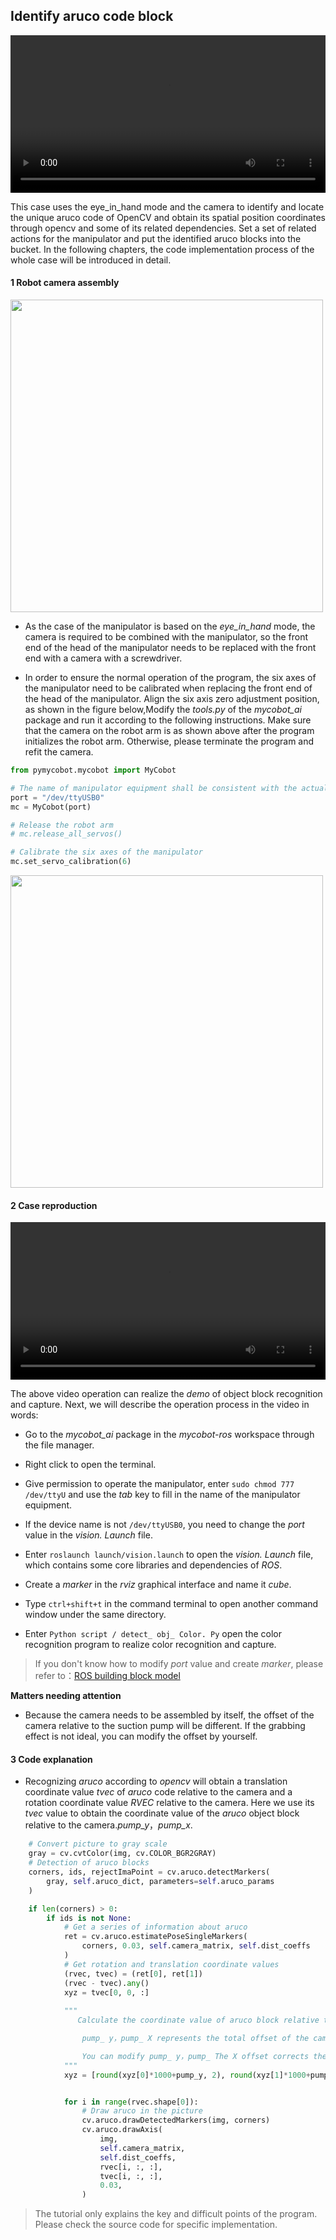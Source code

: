 ## Identify aruco code block

<video id="my-video" class="video-js" controls preload="auto" width="100%" data-setup='{"aspectRatio":"16:9"}'>
  <source src="../../resourse/13-AdvancedKit/detect_encode_readme.mp4" type='video/mp4' >
</video>


This case uses the eye_in_hand mode and the camera to identify and locate the unique aruco code of OpenCV and obtain its spatial position coordinates through opencv and some of its related dependencies. Set a set of related actions for the manipulator and put the identified aruco blocks into the bucket. In the following chapters, the code implementation process of the whole case will be introduced in detail.


#### **1 Robot camera assembly**

<img src =../../resourse/13-AdvancedKit/camera_connect-1.jpg
width ="500"  align = "center">

* As the case of the manipulator is based on the *eye_in_hand* mode, the camera is required to be combined with the manipulator, so the front end of the head of the manipulator needs to be replaced with the front end with a camera with a screwdriver.

* In order to ensure the normal operation of the program, the six axes of the manipulator need to be calibrated when replacing the front end of the head of the manipulator. Align the six axis zero adjustment position, as shown in the figure below,Modify the *tools.py* of the *mycobot_ai* package and run it according to the following instructions. Make sure that the camera on the robot arm is as shown above after the program initializes the robot arm. Otherwise, please terminate the program and refit the camera.

```python
from pymycobot.mycobot import MyCobot

# The name of manipulator equipment shall be consistent with the actual name of manipulator equipment.
port = "/dev/ttyUSB0"
mc = MyCobot(port)

# Release the robot arm
# mc.release_all_servos()

# Calibrate the six axes of the manipulator
mc.set_servo_calibration(6)
```

<img src =../../resourse/13-AdvancedKit/camera_connect-2.png
width ="500"  align = "center">

#### **2 Case reproduction**

<video id="my-video" class="video-js" controls preload="auto" width="100%"
poster="" data-setup='{"aspectRatio":"16:9"}'>
  <source src="../../resourse/13-AdvancedKit/detect_encode.mp4" type='video/mp4' >
</video>


The above video operation can realize the *demo* of object block recognition and capture. Next, we will describe the operation process in the video in words:

- Go to the *mycobot_ai* package in the *mycobot-ros* workspace through the file manager.

- Right click to open the terminal.

- Give permission to operate the manipulator, enter `sudo chmod 777 /dev/ttyU` and use the *tab* key to fill in the name of the manipulator equipment.

- If the device name is not `/dev/ttyUSB0`, you need to change the *port* value in the *vision. Launch* file.

- Enter `roslaunch launch/vision.launch` to open the *vision. Launch* file, which contains some core libraries and dependencies of *ROS*.

- Create a *marker* in the *rviz* graphical interface and name it *cube*.

- Type `ctrl+shift+t` in the command terminal to open another command window under the same directory.

- Enter ` Python script / detect_ obj_ Color. Py ` open the color recognition program to realize color recognition and capture.

> If you don't know how to modify *port* value and create *marker*, please refer to：[ROS building block model](13.1.2-知识准备.md)

**Matters needing attention**

- Because the camera needs to be assembled by itself, the offset of the camera relative to the suction pump will be different. If the grabbing effect is not ideal, you can modify the offset by yourself.

#### **3 Code explanation**	

* Recognizing *aruco* according to *opencv* will obtain a translation coordinate value *tvec* of *aruco* code relative to the camera and a rotation coordinate value *RVEC* relative to the camera.
Here we use its *tvec* value to obtain the coordinate value of the *aruco* object block relative to the camera.*pump_y*，*pump_x*.


```python
    # Convert picture to gray scale
    gray = cv.cvtColor(img, cv.COLOR_BGR2GRAY)
    # Detection of aruco blocks
    corners, ids, rejectImaPoint = cv.aruco.detectMarkers(
        gray, self.aruco_dict, parameters=self.aruco_params
    )

    if len(corners) > 0:
        if ids is not None:
            # Get a series of information about aruco
            ret = cv.aruco.estimatePoseSingleMarkers(
                corners, 0.03, self.camera_matrix, self.dist_coeffs
            )
            # Get rotation and translation coordinate values
            (rvec, tvec) = (ret[0], ret[1])
            (rvec - tvec).any()
            xyz = tvec[0, 0, :]
            
            """
               Calculate the coordinate value of aruco block relative to suction pump;

                pump_ y，pump_ X represents the total offset of the camera relative to the suction pump and the error occurred during recognition；

                You can modify pump_ y，pump_ The X offset corrects the grab effect;
            """
            xyz = [round(xyz[0]*1000+pump_y, 2), round(xyz[1]*1000+pump_x, 2), round(xyz[2]*1000, 2)]


            for i in range(rvec.shape[0]):
                # Draw aruco in the picture
                cv.aruco.drawDetectedMarkers(img, corners)
                cv.aruco.drawAxis(
                    img,
                    self.camera_matrix,
                    self.dist_coeffs,
                    rvec[i, :, :],
                    tvec[i, :, :],
                    0.03,
                )
```

> The tutorial only explains the key and difficult points of the program. Please check the source code for specific implementation.